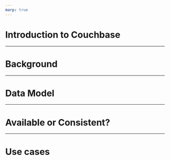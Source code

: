 ```yaml
---
marp: true
---
```


# Introduction to Couchbase

---

# Background

---

# Data Model

---

# Available or Consistent?

---

# Use cases
